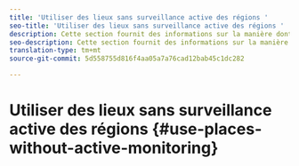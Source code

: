 ```yaml
---
title: 'Utiliser des lieux sans surveillance active des régions '
seo-title: 'Utiliser des lieux sans surveillance active des régions '
description: Cette section fournit des informations sur la manière dont utiliser des lieux sans surveillance active des régions.
seo-description: Cette section fournit des informations sur la manière d’utiliser des emplacements sans surveillance active des régions.
translation-type: tm+mt
source-git-commit: 5d558755d816f4aa05a7a76cad12bab45c1dc282

---
```



# Utiliser des lieux sans surveillance active des régions {#use-places-without-active-monitoring}

